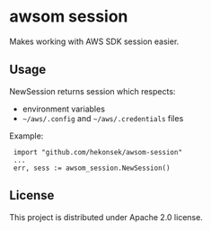 # awsom session

Makes working with AWS SDK session easier.

## Usage

 NewSession returns session which respects:
 - environment variables
 - `~/aws/.config` and `~/aws/.credentials` files

 Example:

     import "github.com/hekonsek/awsom-session"
     ...
     err, sess := awsom_session.NewSession()
     
## License

This project is distributed under Apache 2.0 license.